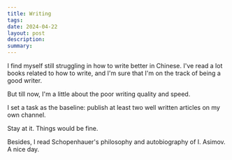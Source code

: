 ```yaml
---
title: Writing
tags: 
date: 2024-04-22
layout: post
description: 
summary:
---
```


I find myself still struggling in how to write better in Chinese. I've read a lot books related to how to write, and I'm sure that I'm on the track of being a good writer. 

But till now, I'm a little about the poor writing quality and speed. 

I set a task as the baseline: publish at least two well written articles on my own channel. 

Stay at it. Things would be fine. 

Besides, I read Schopenhauer's philosophy and autobiography of I. Asimov. A nice day.